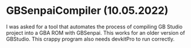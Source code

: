 # GBSenpaiCompiler (10.05.2022)

I was asked for a tool that automates the process of compiling GB Studio project into a GBA ROM with GBSenpai. This works for an older version of GBStudio. This crappy program also needs devkitPro to run correctly. 